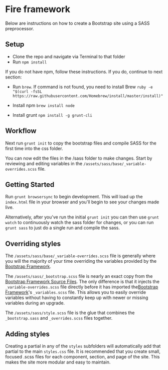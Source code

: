 # Fire framework

Below are instructions on how to create a Bootstrap site using a SASS preprocessor.

## Setup
- Clone the repo and navigate via Terminal to that folder
- Run `npm install`

If you do not have npm, follow these instructions. If you do, continue to next section:

- Run `brew`. If command is not found, you need to install Brew
`ruby -e "$(curl -fsSL https://raw.githubusercontent.com/Homebrew/install/master/install)"`

- Install npm
`brew install node`

- Install grunt
`npm install -g grunt-cli`

## Workflow

Next run `grunt init` to copy the bootstrap files and compile SASS for the first time into the css folder.

You can now edit the files in the /sass folder to make changes. Start by reviewing and editing variables in the `/assets/sass/base/_variable-overrides.scss` file.

## Getting Started
Run `grunt browsersync` to begin development. This will load up the `index.html` file in your browser and you'll begin to see your changes made live.

Alternatively, after you've run the initial `grunt init` you can then use `grunt watch` to continuously watch the sass folder for changes, or you can run `grunt sass` to just do a single run and compile the sass.

## Overriding styles
The `/assets/sass/base/_variable-overrides.scss` file is generally where you will
the majority of your time overriding the variables provided by the [Bootstrap
Framework].

The `/assets/sass/_bootstrap.scss` file is nearly an exact copy from the
[Bootstrap Framework Source Files]. The only difference is that it injects the
`_variable-overrides.scss` file directly before it has imported the[Bootstrap
Framework]'s `_variables.scss` file. This allows you to easily override variables
without having to constantly keep up with newer or missing variables during an
upgrade.

The `/assets/sass/style.scss` file is the glue that combines the
`_bootstrap.sass` and `_overrides.scss` files together.

## Adding styles
Creating a partial in any of the `styles` subfolders will automatically add that partial to the main `styles.css` file. It is recommended that you create small, focused .scss files for each component, section, and page of the site. This makes the site more modular and easy to maintain.


[Bootstrap Framework]: http://getbootstrap.com
[Bootstrap Framework Source Files]: https://github.com/twbs/bootstrap/releases
[SASS]: http://sass-lang.com/
